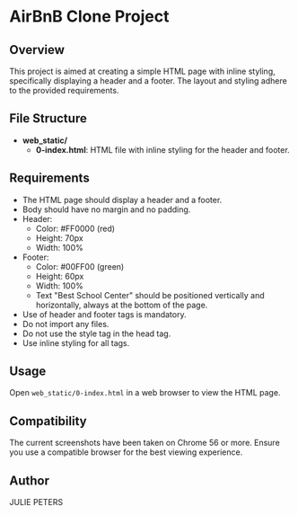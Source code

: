 # AirBnB Clone Project

## Overview

This project is aimed at creating a simple HTML page with inline styling, specifically displaying a header and a footer. The layout and styling adhere to the provided requirements.

## File Structure

- **web_static/**
  - **0-index.html**: HTML file with inline styling for the header and footer.

## Requirements

- The HTML page should display a header and a footer.
- Body should have no margin and no padding.
- Header:
  - Color: #FF0000 (red)
  - Height: 70px
  - Width: 100%
- Footer:
  - Color: #00FF00 (green)
  - Height: 60px
  - Width: 100%
  - Text "Best School Center" should be positioned vertically and horizontally, always at the bottom of the page.
- Use of header and footer tags is mandatory.
- Do not import any files.
- Do not use the style tag in the head tag.
- Use inline styling for all tags.

## Usage

Open `web_static/0-index.html` in a web browser to view the HTML page.

## Compatibility

The current screenshots have been taken on Chrome 56 or more. Ensure you use a compatible browser for the best viewing experience.

## Author

JULIE PETERS


